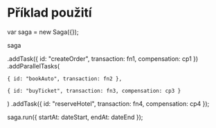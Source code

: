 # Příklad použití
var saga = new Saga({});

saga

  .addTask({ id: "createOrder", transaction: fn1, compensation: cp1 })
  .addParallelTasks(
  
    { id: "bookAuto", transaction: fn2 },
    
    { id: "buyTicket", transaction: fn3, compensation: cp3 }
    
  )
  .addTask({ id: "reserveHotel", transaction: fn4, compensation: cp4 });
  
saga.run({ startAt: dateStart, endAt: dateEnd });
